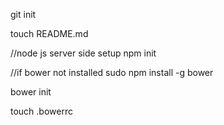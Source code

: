 git init

touch README.md

//node js server side setup
npm init

//if bower not installed
  sudo npm install -g bower

bower init

touch .bowerrc